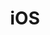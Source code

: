 ---
title: iOS
desc: iOS is a mobile operating system by Apple.
_links:
  self:
    href: /os/ios/
---